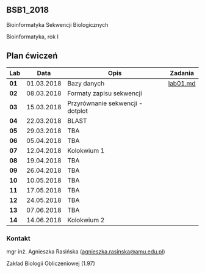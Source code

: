 ## BSB1_2018
Bioinformatyka Sekwencji Biologicznych

Bioinformatyka, rok I

## Plan ćwiczeń

| Lab | Data | Opis | Zadania |
| --- | --- | --- | --- |
| **01** | 01.03.2018 | Bazy danych |[lab01.md](./lab01.md)  |
| **02**	| 08.03.2018 | Formaty zapisu sekwencji  | |
| **03**	| 15.03.2018 | Przyrównanie sekwencji - dotplot  | |
| **04**	| 22.03.2018 | BLAST | |
| **05**	| 29.03.2018 | TBA | |
| **06**	| 05.04.2018 | TBA | |
| **07**	| 12.04.2018 | Kolokwium 1 | |
| **08**	| 19.04.2018 | TBA | |
| **09**	| 26.04.2018 | TBA | |
| **10**	| 10.05.2018 | TBA | |
| **11**	| 17.05.2018 | TBA | |
| **12**	| 24.05.2018 | TBA | |
| **13**	| 07.06.2018 | TBA | |
| **14**	| 14.06.2018 | Kolokwium 2 | |

### Kontakt
mgr inż. Agnieszka Rasińska (agnieszka.rasinska@amu.edu.pl)

Zakład Biologii Obliczeniowej (1.97)

